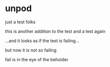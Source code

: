 unpod
=====

just a test folks

this is another addition to the test and a test again

...and it looks as if the test is failing...

but now it is not so failing

fail is in the eye of the beholder
